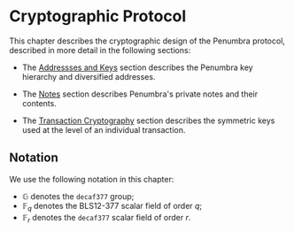 # Cryptographic Protocol

This chapter describes the cryptographic design of the Penumbra protocol,
described in more detail in the following sections:

- The [Addressses and Keys](./protocol/addresses_keys.md) section describes the Penumbra key hierarchy and diversified addresses.

- The [Notes](./protocol/notes/note_ciphertexts.md) section describes Penumbra's private notes and their contents.

- The [Transaction Cryptography](./protocol/transaction_crypto.md) section describes the symmetric keys used at the level of an individual transaction.

## Notation

We use the following notation in this chapter:

* $\mathbb G$ denotes the `decaf377` group;
* $\mathbb F_q$ denotes the BLS12-377 scalar field of order $q$;
* $\mathbb F_r$ denotes the `decaf377` scalar field of order $r$.
